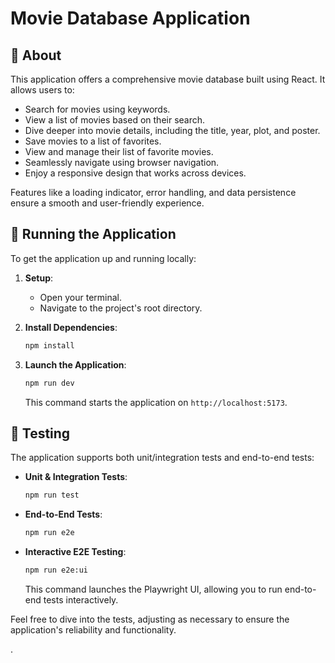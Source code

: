 # Movie Database Application

## 📖 About

This application offers a comprehensive movie database built using React. It allows users to:
- Search for movies using keywords.
- View a list of movies based on their search.
- Dive deeper into movie details, including the title, year, plot, and poster.
- Save movies to a list of favorites.
- View and manage their list of favorite movies.
- Seamlessly navigate using browser navigation.
- Enjoy a responsive design that works across devices.

Features like a loading indicator, error handling, and data persistence ensure a smooth and user-friendly experience.

## 🚀 **Running the Application**

To get the application up and running locally:

1. **Setup**: 
    - Open your terminal.
    - Navigate to the project's root directory.
   
2. **Install Dependencies**:
    ```sh
    npm install
    ```

3. **Launch the Application**:
    ```sh
    npm run dev
    ```
    This command starts the application on `http://localhost:5173`.

## 🧪 **Testing**

The application supports both unit/integration tests and end-to-end tests:

- **Unit & Integration Tests**:
    ```sh
    npm run test
    ```

- **End-to-End Tests**:
    ```sh
    npm run e2e
    ```

- **Interactive E2E Testing**:
    ```sh
    npm run e2e:ui
    ```
    This command launches the Playwright UI, allowing you to run end-to-end tests interactively.

Feel free to dive into the tests, adjusting as necessary to ensure the application's reliability and functionality.

.

